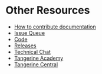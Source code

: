 # Other Resources
<style>
  .nav li a {
    height: 75px;
    padding-top: 29px;
  }
  .navbar-header {
    padding-top: 13px;
    margin-left: 120px;
  }
  .logo img {

  }
  .logo {
    position: fixed;
    top: 15px;
    left: 30px;
    z-index: 987654321;
  }

</style>


  * [How to contribute documentation](CONTRIBUTING.md)
  * [Issue Queue](https://github.com/Tangerine-Community/Tangerine/issues)
  * [Code](https://github.com/Tangerine-Community/Tangerine)
  * [Releases](https://github.com/Tangerine-Community/Tangerine/releases)
  * [Technical Chat](https://gitter.im/Tangerine-Community/Tangerine)
  * [Tangerine Academy](https://moodle.tangerinecentral.org/course/index.php?categoryid=14)
  * [Tangerine Central](http://www.tangerinecentral.org/)

